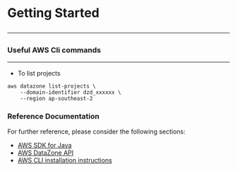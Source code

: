 # Getting Started <hr />

### Useful AWS Cli commands <hr />
- To list projects
```text
aws datazone list-projects \
    --domain-identifier dzd_xxxxxx \
    --region ap-southeast-2
```

### Reference Documentation
For further reference, please consider the following sections:

* [AWS SDK for Java](https://github.com/aws/aws-sdk-java-v2)
* [AWS DataZone API](https://docs.aws.amazon.com/datazone/latest/APIReference/API_ListProjects.html)
* [AWS CLI installation instructions](https://docs.aws.amazon.com/cli/latest/userguide/getting-started-install.html?form=MG0AV3)
